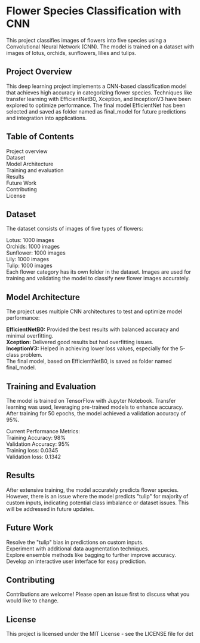 # Flower Species Classification with CNN
This project classifies images of flowers into five species using a Convolutional Neural Network (CNN). The model is trained on a dataset with images of lotus, orchids, sunflowers, lilies and tulips.

## Project Overview
This deep learning project implements a CNN-based classification model that achieves high accuracy in categorizing flower species. Techniques like transfer learning with EfficientNetB0, Xception, and InceptionV3 have been explored to optimize performance. The final model EfficientNet has been selected and saved as folder named as final_model for future predictions and integration into applications.

## Table of Contents
Project overview  
Dataset  
Model Architecture  
Training and evaluation  
Results  
Future Work  
Contributing  
License  

## Dataset
The dataset consists of images of five types of flowers:

Lotus: 1000 images  
Orchids: 1000 images   
Sunflower: 1000 images  
Lily: 1000 images  
Tulip: 1000 images  
Each flower category has its own folder in the dataset. Images are used for training and validating the model to classify new flower images accurately.  

## Model Architecture
The project uses multiple CNN architectures to test and optimize model performance:

**EfficientNetB0:** Provided the best results with balanced accuracy and minimal overfitting.  
**Xception:** Delivered good results but had overfitting issues.  
**InceptionV3:** Helped in achieving lower loss values, especially for the 5-class problem.  
The final model, based on EfficientNetB0, is saved as folder named final_model.  

## Training and Evaluation
The model is trained on TensorFlow with Jupyter Notebook. Transfer learning was used, leveraging pre-trained models to enhance accuracy. After training for 50 epochs, the model achieved a validation accuracy of 95%.

Current Performance Metrics:  
Training Accuracy: 98%  
Validation Accuracy: 95%  
Training loss: 0.0345  
Validation loss: 0.1342 

## Results
After extensive training, the model accurately predicts flower species. However, there is an issue where the model predicts "tulip" for majority of custom inputs, indicating potential class imbalance or dataset issues. This will be addressed in future updates.

## Future Work
Resolve the "tulip" bias in predictions on custom inputs.  
Experiment with additional data augmentation techniques.  
Explore ensemble methods like bagging to further improve accuracy.  
Develop an interactive user interface for easy prediction.  

## Contributing
Contributions are welcome! Please open an issue first to discuss what you would like to change.

## License
This project is licensed under the MIT License - see the LICENSE file for det
